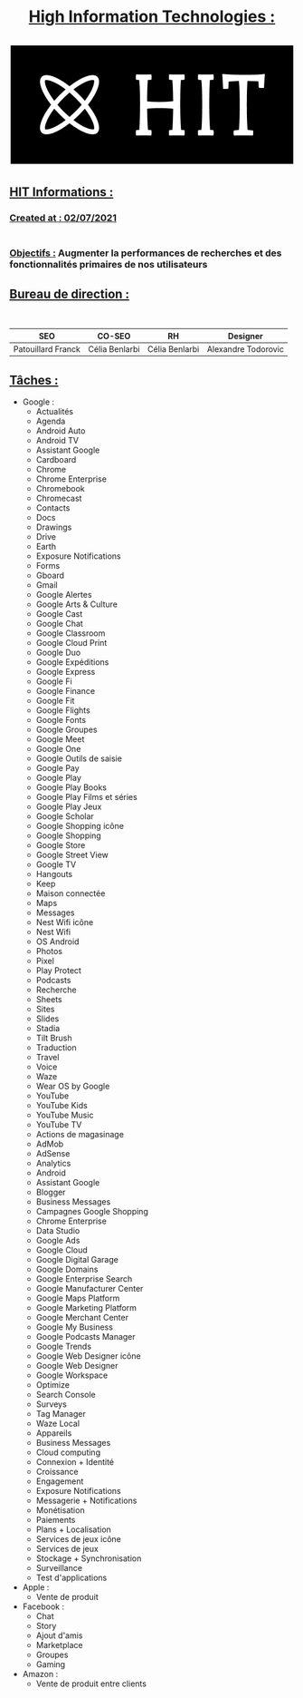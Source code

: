 # <center><u>High Information Technologies :<br></u> <br>![image info](./public/assets/logos/logo_small.png)
## <u>HIT Informations :</u><br>
### <u>Created at : 02/07/2021</u><br><br>
### <u>Objectifs :</u> Augmenter la performances de recherches et des fonctionnalités primaires de nos utilisateurs
## <u>Bureau de direction :</u>
<br>

|   SEO              |      CO-SEO     |<center>RH</center>|<center>Designer</center>|
|--------------------|:---------------:|------------------:|------------------:|
| Patouillard Franck |  Célia Benlarbi | Célia Benlarbi    |Alexandre Todorovic|

## <u>Tâches : </u>
- Google :
    - Actualités
    - Agenda
    - Android Auto
    - Android TV
    - Assistant Google
    - Cardboard
    - Chrome
    - Chrome Enterprise
    - Chromebook
    - Chromecast
    - Contacts
    - Docs
    - Drawings
    - Drive
    - Earth
    - Exposure Notifications
    - Forms
    - Gboard
    - Gmail
    - Google Alertes
    - Google Arts & Culture
    - Google Cast
    - Google Chat
    - Google Classroom
    - Google Cloud Print
    - Google Duo
    - Google Expéditions
    - Google Express
    - Google Fi
    - Google Finance
    - Google Fit
    - Google Flights
    - Google Fonts
    - Google Groupes
    - Google Meet
    - Google One
    - Google Outils de saisie
    - Google Pay
    - Google Play
    - Google Play Books
    - Google Play Films et séries
    - Google Play Jeux
    - Google Scholar
    - Google Shopping icône
    - Google Shopping
    - Google Store
    - Google Street View
    - Google TV
    - Hangouts
    - Keep
    - Maison connectée
    - Maps
    - Messages
    - Nest Wifi icône
    - Nest Wifi
    - OS Android
    - Photos
    - Pixel
    - Play Protect
    - Podcasts
    - Recherche
    - Sheets
    - Sites
    - Slides
    - Stadia
    - Tilt Brush
    - Traduction
    - Travel
    - Voice
    - Waze
    - Wear OS by Google
    - YouTube
    - YouTube Kids
    - YouTube Music
    - YouTube TV
    - Actions de magasinage
    - AdMob
    - AdSense
    - Analytics
    - Android
    - Assistant Google
    - Blogger
    - Business Messages
    - Campagnes Google Shopping
    - Chrome Enterprise
    - Data Studio
    - Google Ads
    - Google Cloud
    - Google Digital Garage
    - Google Domains
    - Google Enterprise Search
    - Google Manufacturer Center
    - Google Maps Platform
    - Google Marketing Platform
    - Google Merchant Center
    - Google My Business
    - Google Podcasts Manager
    - Google Trends
    - Google Web Designer icône
    - Google Web Designer
    - Google Workspace
    - Optimize
    - Search Console
    - Surveys
    - Tag Manager
    - Waze Local
    - Appareils
    - Business Messages
    - Cloud computing
    - Connexion + Identité
    - Croissance
    - Engagement
    - Exposure Notifications
    - Messagerie + Notifications
    - Monétisation
    - Paiements
    - Plans + Localisation
    - Services de jeux icône
    - Services de jeux
    - Stockage + Synchronisation
    - Surveillance
    - Test d'applications
- Apple :
    - Vente de produit
- Facebook :
    - Chat 
    - Story
    - Ajout d'amis
    - Marketplace
    - Groupes
    - Gaming
- Amazon :
    - Vente de produit entre clients